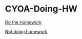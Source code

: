 # CYOA-Doing-HW

[Do the Homework](do-the-homework/get-the-grade.md)

[Not doing homework](not-doing-homework/procrastinate-to-lunch.md)

